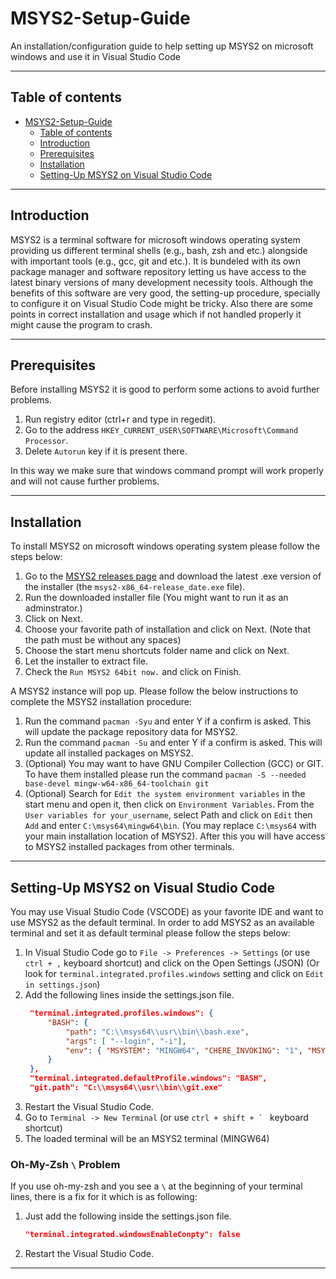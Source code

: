 # MSYS2-Setup-Guide
An installation/configuration guide to help setting up MSYS2 on microsoft windows and use it in Visual Studio Code

---

## Table of contents
- [MSYS2-Setup-Guide](#msys2-setup-guide)
  - [Table of contents](#table-of-contents)
  - [Introduction](#introduction)
  - [Prerequisites](#prerequisites)
  - [Installation](#installation)
  - [Setting-Up MSYS2 on Visual Studio Code](#setting-up-msys2-on-visual-studio-code)

---

## Introduction

MSYS2 is a terminal software for microsoft windows operating system providing us different terminal shells (e.g., bash, zsh and etc.) alongside with important tools (e.g., gcc, git and etc.). It is bundeled with its own package manager and software repository letting us have access to the latest binary versions of many development necessity tools.
Although the benefits of this software are very good, the setting-up procedure, specially to configure it on Visual Studio Code might be tricky. Also there are some points in correct installation and usage which if not handled properly it might cause the program to crash. 

---

## Prerequisites

Before installing MSYS2 it is good to perform some actions to avoid further problems. 

1. Run registry editor (ctrl+r and type in regedit).
2. Go to the address `HKEY_CURRENT_USER\SOFTWARE\Microsoft\Command Processor`.
3. Delete `Autorun` key if it is present there.

In this way we make sure that windows command prompt will work properly and will not cause further problems.

---

## Installation

To install MSYS2 on microsoft windows operating system please follow the steps below:
1. Go to the [MSYS2 releases page](https://github.com/msys2/msys2-installer/releases) and download the latest .exe version of the installer (the `msys2-x86_64-release_date.exe` file).
2. Run the downloaded installer file (You might want to run it as an adminstrator.)
3. Click on Next.
4. Choose your favorite path of installation and click on Next. (Note that the path must be without any spaces)
5. Choose the start menu shortcuts folder name and click on Next.
6. Let the installer to extract file.
7. Check the `Run MSYS2 64bit now.` and click on Finish.

A MSYS2 instance will pop up. Please follow the below instructions to complete the MSYS2 installation procedure:
1. Run the command `pacman -Syu` and enter Y if a confirm is asked. This will update the package repository data for MSYS2.
2. Run the command `pacman -Su` and enter Y if a confirm is asked. This will update all installed packages on MSYS2.
3. (Optional) You may want to have GNU Compiler Collection (GCC) or GIT. To have them installed please run the command `pacman -S --needed base-devel mingw-w64-x86_64-toolchain git`
4. (Optional) Search for `Edit the system environment variables` in the start menu and open it, then click on `Environment Variables`. From the `User variables for your_username`, select Path and click on `Edit` then `Add` and enter `C:\msys64\mingw64\bin`. (You may replace `C:\msys64` with your main installation location of MSYS2). After this you will have access to MSYS2 installed packages from other terminals.

---

## Setting-Up MSYS2 on Visual Studio Code

You may use Visual Studio Code (VSCODE) as your favorite IDE and want to use MSYS2 as the default terminal. In order to add MSYS2 as an available terminal and set it as default terminal please follow the steps below:
1. In Visual Studio Code go to `File -> Preferences -> Settings` (or use `ctrl + ,` keyboard shortcut) and click on the Open Settings (JSON) (Or look for `terminal.integrated.profiles.windows` setting and click on `Edit in settings.json`)
2. Add the following lines inside the settings.json file.
   ```json
    "terminal.integrated.profiles.windows": {
        "BASH": {
            "path": "C:\\msys64\\usr\\bin\\bash.exe",
            "args": [ "--login", "-i"],
            "env": { "MSYSTEM": "MINGW64", "CHERE_INVOKING": "1", "MSYS2_PATH_TYPE": "inherit"}
        }
    },
    "terminal.integrated.defaultProfile.windows": "BASH",
    "git.path": "C:\\msys64\\usr\\bin\\git.exe"
    ```
3. Restart the Visual Studio Code.
4. Go to `Terminal -> New Terminal` (or use ``ctrl + shift + ` `` keyboard shortcut)
5. The loaded terminal will be an MSYS2 terminal (MINGW64)

### Oh-My-Zsh `\` Problem

If you use oh-my-zsh and you see a `\` at the beginning of your terminal lines, there is a fix for it which is as following:
1. Just add the following inside the settings.json file.
    ```json
    "terminal.integrated.windowsEnableConpty": false
    ```
2. Restart the Visual Studio Code.

---


